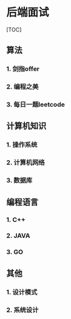 # 后端面试

[TOC]

## 算法

### 1. 剑指offer

### 2. 编程之美

### 3. 每日一题leetcode



## 计算机知识

### 1. 操作系统

### 2. 计算机网络

### 3. 数据库



## 编程语言

### 1. C++

### 2. JAVA

### 3. GO

## 其他

### 1. 设计模式

### 2. 系统设计



